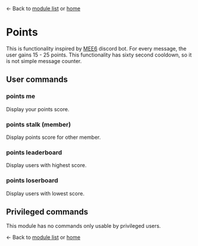← Back to [module list](index.md) or [home](../index.md)

# Points

This is functionality inspired by [MEE6](https://mee6.xyz/leveling) discord bot. For every message, the user gains 15 - 25 points. This functionality has sixty second cooldown, so it is not simple message counter.

## User commands

### points me

Display your points score.

### points stalk (member)

Display points score for other member.

### points leaderboard

Display users with highest score.

### points loserboard

Display users with lowest score.

## Privileged commands

This module has no commands only usable by privileged users.

← Back to [module list](index.md) or [home](../index.md)
